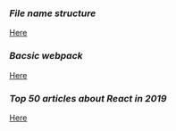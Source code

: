 ### _File name structure_

[Here](https://medium.com/hackernoon/the-100-correct-way-to-structure-a-react-app-or-why-theres-no-such-thing-3ede534ef1ed)

### _Bacsic webpack_

[Here](https://hackernoon.com/how-to-build-a-react-project-from-scratch-using-webpack-4-and-babel-56d4a26afd32?utm_source=mybridge&utm_medium=blog&utm_campaign=read_more)

### _Top 50 articles about **React** in 2019_

[Here](https://medium.mybridge.co/learn-react-js-from-top-50-articles-for-the-past-year-v-2019-baaacfc521c)
